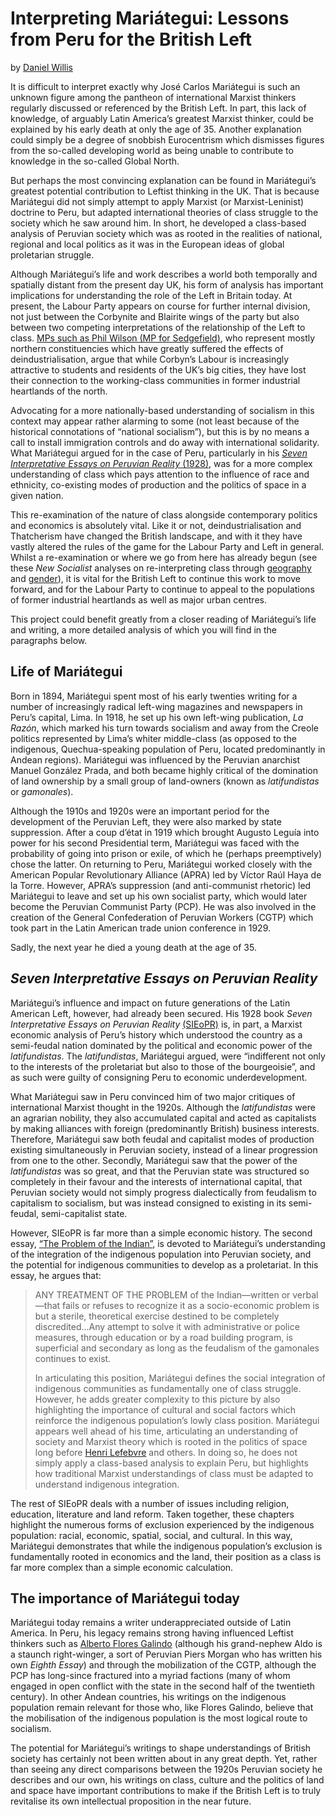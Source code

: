 Interpreting Mariátegui: Lessons from Peru for the British Left
===============================================================

by [Daniel Willis](https://twitter.com/not_djw)

It is difficult to interpret exactly why José Carlos Mariátegui is such
an unknown figure among the pantheon of international Marxist thinkers
regularly discussed or referenced by the British Left. In part, this
lack of knowledge, of arguably Latin America’s greatest Marxist thinker,
could be explained by his early death at only the age of 35. Another
explanation could simply be a degree of snobbish Eurocentrism which
dismisses figures from the so-called developing world as being unable to
contribute to knowledge in the so-called Global North.

But perhaps the most convincing explanation can be found in Mariátegui’s
greatest potential contribution to Leftist thinking in the UK. That is
because Mariátegui did not simply attempt to apply Marxist (or
Marxist-Leninist) doctrine to Peru, but adapted international theories
of class struggle to the society which he saw around him. In short, he
developed a class-based analysis of Peruvian society which was as rooted
in the realities of national, regional and local politics as it was in
the European ideas of global proletarian struggle.

Although Mariátegui’s life and work describes a world both temporally
and spatially distant from the present day UK, his form of analysis has
important implications for understanding the role of the Left in Britain
today. At present, the Labour Party appears on course for further
internal division, not just between the Corbynite and Blairite wings of
the party but also between two competing interpretations of the
relationship of the Left to class. [MPs such as Phil Wilson (MP for
Sedgefield)](https://t.co/x4Kfo8lLdN), who represent mostly northern
constituencies which have greatly suffered the effects of
deindustrialisation, argue that while Corbyn’s Labour is increasingly
attractive to students and residents of the UK’s big cities, they have
lost their connection to the working-class communities in former
industrial heartlands of the north.

Advocating for a more nationally-based understanding of socialism in
this context may appear rather alarming to some (not least because of
the historical connotations of “national socialism”), but this is by no
means a call to install immigration controls and do away with
international solidarity. What Mariátegui argued for in the case of
Peru, particularly in his [*Seven Interpretative Essays on Peruvian
Reality*
(1928)](https://www.marxists.org/archive/mariateg/works/7-interpretive-essays/),
was for a more complex understanding of class which pays attention to
the influence of race and ethnicity, co-existing modes of production and
the politics of space in a given nation.

This re-examination of the nature of class alongside contemporary
politics and economics is absolutely vital. Like it or not,
deindustrialisation and Thatcherism have changed the British landscape,
and with it they have vastly altered the rules of the game for the
Labour Party and Left in general. Whilst a re-examination or where we go
from here has already begun (see these *New Socialist* analyses on
re-interpreting class through
[geography](https://newsocialist.org.uk/islington-redefined/) and
[gender](https://newsocialist.org.uk/women-voting-labour/)), it is vital
for the British Left to continue this work to move forward, and for the
Labour Party to continue to appeal to the populations of former
industrial heartlands as well as major urban centres.

This project could benefit greatly from a closer reading of Mariátegui’s
life and writing, a more detailed analysis of which you will find in the
paragraphs below.

Life of Mariátegui
------------------

Born in 1894, Mariátegui spent most of his early twenties writing for a
number of increasingly radical left-wing magazines and newspapers in
Peru’s capital, Lima. In 1918, he set up his own left-wing publication,
*La Razón*, which marked his turn towards socialism and away from the
Creole politics represented by Lima’s whiter middle-class (as opposed to
the indigenous, Quechua-speaking population of Peru, located
predominantly in Andean regions). Mariátegui was influenced by the
Peruvian anarchist Manuel González Prada, and both became highly
critical of the domination of land ownership by a small group of
land-owners (known as *latifundistas* or *gamonales*).

Although the 1910s and 1920s were an important period for the
development of the Peruvian Left, they were also marked by state
suppression. After a coup d’état in 1919 which brought Augusto Leguía
into power for his second Presidential term, Mariátegui was faced with
the probability of going into prison or exile, of which he (perhaps
preemptively) chose the latter. On returning to Peru, Mariátegui worked
closely with the American Popular Revolutionary Alliance (APRA) led by
Víctor Raúl Haya de la Torre. However, APRA’s suppression (and
anti-communist rhetoric) led Mariátegui to leave and set up his own
socialist party, which would later become the Peruvian Communist Party
(PCP). He was also involved in the creation of the General Confederation
of Peruvian Workers (CGTP) which took part in the Latin American trade
union conference in 1929.

Sadly, the next year he died a young death at the age of 35.

*Seven Interpretative Essays on Peruvian Reality*
-------------------------------------------------

Mariátegui’s influence and impact on future generations of the Latin
American Left, however, had already been secured. His 1928 book *Seven
Interpretative Essays on Peruvian Reality*
[(SIEoPR)](https://www.marxists.org/archive/mariateg/works/7-interpretive-essays/)
is, in part, a Marxist economic analysis of Peru’s history which
understood the country as a semi-feudal nation dominated by the
political and economic power of the *latifundistas*. The
*latifundistas*, Mariátegui argued, were “indifferent not only to the
interests of the proletariat but also to those of the bourgeoisie”, and
as such were guilty of consigning Peru to economic underdevelopment.

What Mariátegui saw in Peru convinced him of two major critiques of
international Marxist thought in the 1920s. Although the *latifundistas*
were an agrarian nobility, they also accumulated capital and acted as
capitalists by making alliances with foreign (predominantly British)
business interests. Therefore, Mariátegui saw both feudal and capitalist
modes of production existing simultaneously in Peruvian society, instead
of a linear progression from one to the other. Secondly, Mariátegui saw
that the power of the *latifundistas* was so great, and that the
Peruvian state was structured so completely in their favour and the
interests of international capital, that Peruvian society would not
simply progress dialectically from feudalism to capitalism to socialism,
but was instead consigned to existing in its semi-feudal,
semi-capitalist state.

However, SIEoPR is far more than a simple economic history. The second
essay, [“The Problem of the
Indian”](https://www.marxists.org/archive/mariateg/works/7-interpretive-essays/essay02.htm),
is devoted to Mariátegui’s understanding of the integration of the
indigenous population into Peruvian society, and the potential for
indigenous communities to develop as a proletariat. In this essay, he
argues that:

> ANY TREATMENT OF THE PROBLEM of the Indian—written or verbal—that
> fails or refuses to recognize it as a socio-economic problem is but a
> sterile, theoretical exercise destined to be completely
> discredited...Any attempt to solve it with administrative or police
> measures, through education or by a road building program, is
> superficial and secondary as long as the feudalism of the gamonales
> continues to exist.
>
> In articulating this position, Mariátegui defines the social
> integration of indigenous communities as fundamentally one of class
> struggle. However, he adds greater complexity to this picture by also
> highlighting the importance of cultural and social factors which
> reinforce the indigenous population’s lowly class position. Mariátegui
> appears well ahead of his time, articulating an understanding of
> society and Marxist theory which is rooted in the politics of space
> long before [Henri
> Lefebvre](https://monoskop.org/images/7/75/Lefebvre_Henri_The_Production_of_Space.pdf)
> and others. In doing so, he does not simply apply a class-based
> analysis to explain Peru, but highlights how traditional Marxist
> understandings of class must be adapted to understand indigenous
> integration.

The rest of SIEoPR deals with a number of issues including religion,
education, literature and land reform. Taken together, these chapters
highlight the numerous forms of exclusion experienced by the indigenous
population: racial, economic, spatial, social, and cultural. In this
way, Mariátegui demonstrates that while the indigenous population’s
exclusion is fundamentally rooted in economics and the land, their
position as a class is far more complex than a simple economic
calculation.

The importance of Mariátegui today
----------------------------------

Mariátegui today remains a writer underappreciated outside of Latin
America. In Peru, his legacy remains strong having influenced Leftist
thinkers such as [Alberto Flores
Galindo](http://home.uchicago.edu/aabbott/barbpapers/barbflor.pdf)
(although his grand-nephew Aldo is a staunch right-winger, a sort of
Peruvian Piers Morgan who has written his own *Eighth Essay*) and
through the mobilization of the CGTP, although the PCP has long-since
fractured into a myriad factions (many of whom engaged in open conflict
with the state in the second half of the twentieth century). In other
Andean countries, his writings on the indigenous population remain
relevant for those who, like Flores Galindo, believe that the
mobilisation of the indigenous population is the most logical route to
socialism.

The potential for Mariátegui’s writings to shape understandings of
British society has certainly not been written about in any great depth.
Yet, rather than seeing any direct comparisons between the 1920s
Peruvian society he describes and our own, his writings on class,
culture and the politics of land and space have important contributions
to make if the British Left is to truly revitalise its own intellectual
proposition in the near future.
